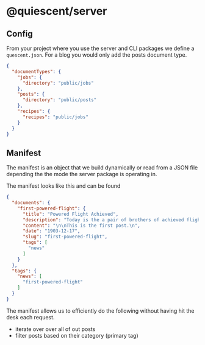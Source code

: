 # @quiescent/server

## Config

From your project where you use the server and CLI packages we define a `quescent.json`. For a blog you would only add
the posts document type.

```json
{
  "documentTypes": {
    "jobs": {
      "directory": "public/jobs"
    },
    "posts": {
      "directory": "public/posts"
    },
    "recipes": {
      "recipes": "public/jobs"
    }
  }
}
```

## Manifest

The manifest is an object that we build dynamically or read from a JSON file depending the the mode the server package
is operating in.

The manifest looks like this and can be found 

```json
{
  "documents": {
    "first-powered-flight": {
      "title": "Powered Flight Achieved",
      "description": "Today is the a pair of brothers of achieved flight!",
      "content": "\n\nThis is the first post.\n",
      "date": "1903-12-17",
      "slug": "first-powered-flight",
      "tags": [
        "news"
      ]
    }
  },
  "tags": {
    "news": [
      "first-powered-flight"
    ]
  }
}

```

The manifest allows us to efficiently do the following without having hit the desk each request.

- iterate over over all of out posts
- filter posts based on their category (primary tag)
